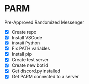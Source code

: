# PARM
Pre-Approved Randomized Messenger

- [X] Create repo
- [X] Install VSCode
- [X] Install Python
- [X] Fix PATH variables
- [X] Install pip
- [X] Create test server
- [X] Create new bot id
- [X] Get discord.py installed
- [X] Get PARM connected to a server
